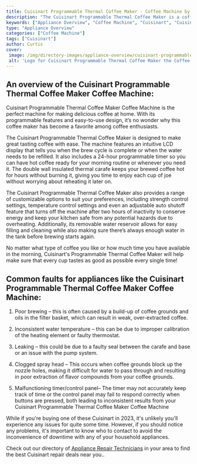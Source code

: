 ```yaml
---
title: Cuisinart Programmable Thermal Coffee Maker - Coffee Machine by Cuisinart in 2023
description: "The Cuisinart Programmable Thermal Coffee Maker is a coffee machine that brews coffee using thermal technology. The machine has a thermal carafe that keeps coffee hot for hours. The machine has a programmable timer that allows you to set the time for the coffee to brew. The machine also has a pause and serve function that allows you to pour a cup of coffee while the coffee is brewing."
keywords: ["Appliance Overview", "Coffee Machine", "Cuisinart", "Cuisinart Programmable Thermal Coffee Maker"]
type: "Appliance Overview"
categories: ["Coffee Machine"]
tags: ["Cuisinart"]
author: Curtis
cover: 
 image: /img/directory-images/appliance-overview/cuisinart-programmable-thermal-coffee-maker-coffee machine.webp
 alt: 'Logo for Cuisinart Programmable Thermal Coffee Maker the Coffee Machine from Cuisinart'
---
```


## An overview of the Cuisinart Programmable Thermal Coffee Maker Coffee Machine:

Cuisinart Programmable Thermal Coffee Maker Coffee Machine is the perfect machine for making delicious coffee at home. With its programmable features and easy-to-use design, it’s no wonder why this coffee maker has become a favorite among coffee enthusiasts.

The Cuisinart Programmable Thermal Coffee Maker is designed to make great tasting coffee with ease. The machine features an intuitive LCD display that tells you when the brew cycle is complete or when the water needs to be refilled. It also includes a 24-hour programmable timer so you can have hot coffee ready for your morning routine or whenever you need it. The double wall insulated thermal carafe keeps your brewed coffee hot for hours without burning it, giving you time to enjoy each cup of joe without worrying about reheating it later on.

The Cuisinart Programmable Thermal Coffee Maker also provides a range of customizable options to suit your preferences, including strength control settings, temperature control settings and even an adjustable auto shutoff feature that turns off the machine after two hours of inactivity to conserve energy and keep your kitchen safe from any potential hazards due to overheating. Additionally, its removable water reservoir allows for easy filling and cleaning while also making sure there’s always enough water in the tank before brewing starts again. 

No matter what type of coffee you like or how much time you have available in the morning, Cuisinart's Programmable Thermal Coffee Maker will help make sure that every cup tastes as good as possible every single time!

## Common faults for appliances like the Cuisinart Programmable Thermal Coffee Maker Coffee Machine:
1. Poor brewing – this is often caused by a build-up of coffee grounds and oils in the filter basket, which can result in weak, over-extracted coffee.

2. Inconsistent water temperature – this can be due to improper calibration of the heating element or faulty thermostat.

3. Leaking – this could be due to a faulty seal between the carafe and base or an issue with the pump system.

4. Clogged spray head – This occurs when coffee grounds block up the nozzle holes, making it difficult for water to pass through and resulting in poor extraction of flavor compounds from your coffee grounds. 

5. Malfunctioning timer/control panel– The timer may not accurately keep track of time or the control panel may fail to respond correctly when buttons are pressed, both leading to inconsistent results from your Cuisinart Programmable Thermal Coffee Maker Coffee Machine

While if you're buying one of these Cuisinart in 2023, it's unlikely you'll experience any issues for quite some time. However, if you should notice any problems, it's important to know who to contact to avoid the inconvenience of downtime with any of your household appliances.

Check out our directory of <a href="/appliance-repair-technicians">Appliance Repair Technicians</a> in your area to find the best Cuisinart repair deals near you..
